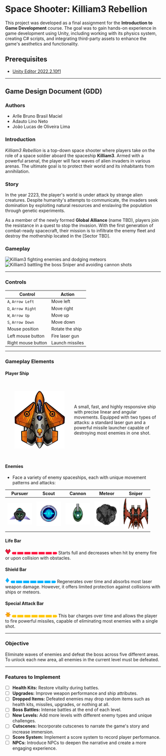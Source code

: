 # Space Shooter: Killiam3 Rebellion
This project was developed as a final assignment for the **Introduction to Game Development** course. The goal was to gain hands-on experience in game development using Unity, including working with its physics system, creating C# scripts, and integrating third-party assets to enhance the game's aesthetics and functionality.

## Prerequisites
- [Unity Editor 2022.2.10f1](https://unity.com/releases/editor/archive)

---

## Game Design Document (GDD)

### Authors
- Arlle Bruno Brasil Maciel  
- Adauto Lino Neto  
- João Lucas de Oliveira Lima  

### Introduction
*Killiam3 Rebellion* is a top-down space shooter where players take on the role of a space soldier aboard the spaceship **Killiam3**. Armed with a powerful arsenal, the player will face waves of alien invaders in various arenas. The ultimate goal is to protect their world and its inhabitants from annihilation.


### Story
In the year 2223, the player's world is under attack by strange alien creatures. Despite humanity's attempts to communicate, the invaders seek domination by exploiting natural resources and enslaving the population through genetic experiments.

As a member of the newly formed **Global Alliance** (name TBD), players join the resistance in a quest to stop the invasion. With the first generation of combat-ready spacecraft, their mission is to infiltrate the enemy fleet and destroy the mothership located in the [Sector TBD].

### Gameplay
![Killiam3 fighting enemies and dodging meteors](/images/first_level.gif)
![Killiam3 battling the boss Sniper and avoiding cannon shots](/images/last_level.gif)

---

### Controls

| **Control**                | **Action**                  |
|----------------------------|-----------------------------|
| `A`, `Arrow Left`          | Move left              |
| `D`, `Arrow Right`         | Move right             |
| `W`, `Arrow Up`            | Move up |
| `S`, `Arrow Down`          | Move down|
| Mouse position             | Rotate the ship                        |
| Left mouse button          | Fire laser gun        |
| Right mouse button         | Launch missiles         |
---

### Gameplay Elements

#### Player Ship
<div style="display: flex; align-items: center;">
  <img src="/Assets//Sprites/Ships/playerShipModule2.png" style="padding:30px" alt="Killiam3, Yellow spaceship resembling a fighter jet">
  <p>A small, fast, and highly responsive ship with precise linear and angular movements. Equipped with two types of attacks: a standard laser gun and a powerful missile launcher capable of destroying most enemies in one shot.

</p>
</div>

#### Enemies
- Face a variety of enemy spaceships, each with unique movement patterns and attacks:

|Pursuer |Scout|Cannon|Meteor|Sniper|
|:---:|:---:|:---:|:---:|:---:|
|<img src="/Assets/Sprites/Ships/Cruiser_57x49.png" width=80px alt="Pursuer Spaceship">|<img src="/Assets/Sprites/Ships/IonCannon_A_Photon_119x119.png" width=80px alt="Scout Spaceship">|<img src="/Assets/Sprites/Cannons/CoreDefender_A_209x182.png" width=80px, alt="Space cannon">|<img src="/Assets/Sprites/SpaceObjects/Stones2Filled_09.png" width=80px, alt="Meteor">|<img src="/Assets/Sprites/Ships/Sniper.png" width=80px alt="Sniper spaceship">|


#### Life Bar
![Heart symbol](/Assets/Sprites/PlayerUI/hearth.png) ![Player life bar](/Assets/Sprites/PlayerUI/life_texture.png)
Starts full and decreases when hit by enemy fire or upon collision with obstacles.

#### Shield Bar
![Symbol of a shield](/Assets/Sprites/PlayerUI/energy.png) ![Player Shield Bar](/Assets/Sprites//PlayerUI/energy-bar.png)
Regenerates over time and absorbs most laser weapon damage. However, it offers limited protection against collisions with ships or meteors.

#### Special Attack Bar
![Sun symbol](/Assets/Sprites/PlayerUI/shild%20(1).png) ![Special attack bar](/Assets/Sprites/PlayerUI/shield-bar%20(1).png)
This bar charges over time and allows the player to fire powerful missiles, capable of eliminating most enemies with a single shot.

---

### Objective
Eliminate waves of enemies and defeat the boss across five different areas. To unlock each new area, all enemies in the current level must be defeated.

---

### Features to Implement

- [ ] **Health Kits:** Restore vitality during battles.
- [ ] **Upgrades:** Improve weapon performance and ship attributes.
- [ ] **Dropped Items:** Defeated enemies may drop random items such as health kits, missiles, upgrades, or nothing at all.
- [ ] **Boss Battles:** Intense battles at the end of each level.
- [ ] **New Levels:** Add more levels with different enemy types and unique challenges.
- [ ] **Cutscenes:** Incorporate cutscenes to narrate the game's story and increase immersion.
- [ ] **Score System:** Implement a score system to record player performance.
- [ ] **NPCs:** Introduce NPCs to deepen the narrative and create a more engaging experience.